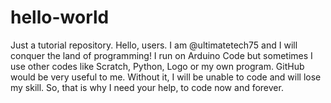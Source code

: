 # hello-world
Just a tutorial repository.
Hello, users. I am @ultimatetech75 and I will conquer the land of programming! I run on Arduino Code but sometimes I use other codes like Scratch, Python, Logo or my own program. GitHub would be very useful to me. Without it, I will be unable to code and will lose my skill. So, that is why I need your help, to code now and forever.
